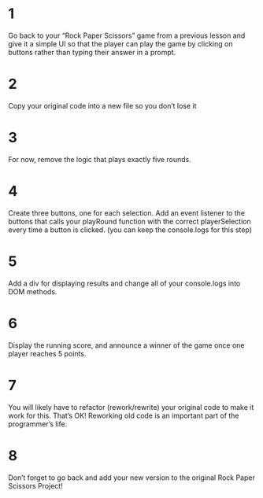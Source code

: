 # 1
Go back to your “Rock Paper Scissors” game from a previous lesson and give it a simple UI so that the player can play the game by clicking on buttons rather than typing their answer in a prompt.
# 2
Copy your original code into a new file so you don’t lose it
# 3
For now, remove the logic that plays exactly five rounds.
# 4
Create three buttons, one for each selection. Add an event listener to the buttons that calls your playRound function with the correct playerSelection every time a button is clicked. (you can keep the console.logs for this step)
# 5
Add a div for displaying results and change all of your console.logs into DOM methods.
# 6
Display the running score, and announce a winner of the game once one player reaches 5 points.
# 7
You will likely have to refactor (rework/rewrite) your original code to make it work for this. That’s OK! Reworking old code is an important part of the programmer’s life.
# 8
Don’t forget to go back and add your new version to the original Rock Paper Scissors Project!